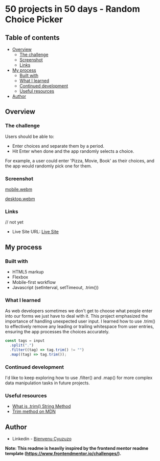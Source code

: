 # 50 projects in 50 days - Random Choice Picker

## Table of contents

- [Overview](#overview)
  - [The challenge](#the-challenge)
  - [Screenshot](#screenshot)
  - [Links](#links)
- [My process](#my-process)
  - [Built with](#built-with)
  - [What I learned](#what-i-learned)
  - [Continued development](#continued-development)
  - [Useful resources](#useful-resources)
- [Author](#author)

## Overview

### The challenge

Users should be able to:

- Enter choices and separate them by a period.
- Hit Enter when done and the app randomly selects a choice.

For example, a user could enter 'Pizza, Movie, Book' as their choices, and the app would randomly pick one for them.

### Screenshot

[mobile.webm](https://github.com/jwben1/50projectsin50days/assets/132217074/88842127-3012-4259-a538-6c33e95cd49c)

[desktop.webm](https://github.com/jwben1/50projectsin50days/assets/132217074/33ae53e9-c2ab-4786-ab84-8e469401d850)


### Links

// not yet

- Live Site URL: [Live Site](https://your-live-site-url.com)

## My process

### Built with

- HTML5 markup
- Flexbox
- Mobile-first workflow
- Javascript (setInterval, setTimeout, .trim())

### What I learned

As web developers sometimes we don't get to choose what people enter into our forms we just have to deal with it. This project emphasized the importance of handling unexpected user input. I learned how to use .trim() to effectively remove any leading or trailing whitespace from user entries, ensuring the app processes the choices accurately.

```js
const tags = input
  .split(".")
  .filter((tag) => tag.trim() != "")
  .map((tag) => tag.trim());
```

### Continued development

I'd like to keep exploring how to use .filter() and .map() for more complex data manipulation tasks in future projects.

### Useful resources

- [What is .trim() String Method](https://www.youtube.com/watch?v=akv8ejM9nTU)
- [Trim method on MDN](https://developer.mozilla.org/en-US/docs/Web/JavaScript/Reference/Global_Objects/String/trim)

## Author

- Linkedin - [Bienvenu Cyuzuzo](https://www.linkedin.com/in/bienvenu-cyuzuzo/)

**Note: This readme is heavily inspired by the frontend mentor readme template (https://www.frontendmentor.io/challenges/).**
